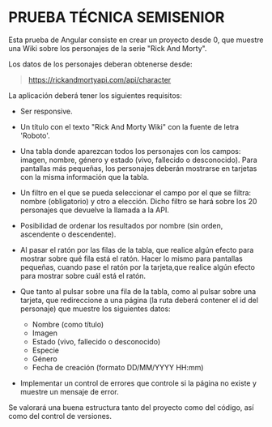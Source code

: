 # PRUEBA TÉCNICA SEMISENIOR

Esta prueba de Angular consiste en crear un proyecto desde 0, que muestre una Wiki sobre los personajes de la serie "Rick And Morty".

Los datos de los personajes deberan obtenerse desde:
    
> https://rickandmortyapi.com/api/character

La aplicación deberá tener los siguientes requisitos:

* Ser responsive.
  
* Un título con el texto "Rick And Morty Wiki" con la fuente de letra 'Roboto'. 

* Una tabla donde aparezcan todos los personajes con los campos: imagen, nombre, género y estado (vivo, fallecido o desconocido). Para pantallas más pequeñas, los personajes deberán mostrarse en tarjetas con la misma información que la tabla.
    
* Un filtro en el que se pueda seleccionar el campo por el que se filtra: nombre (obligatorio) y otro a elección. Dicho filtro se hará sobre los 20 personajes que devuelve la llamada a la API.
    
* Posibilidad de ordenar los resultados por nombre (sin orden, ascendente o descendente).
    
* Al pasar el ratón por las filas de la tabla, que realice algún efecto para mostrar sobre qué fila está el ratón. Hacer lo mismo para pantallas pequeñas, cuando pase el ratón por la tarjeta,que realice algún efecto para mostrar sobre cuál está el ratón.

* Que tanto al pulsar sobre una fila de la tabla, como al pulsar sobre una tarjeta, que redireccione a una página (la ruta deberá contener el id del personaje) que muestre los siguientes datos:
    
    * Nombre (como título)
    * Imagen
    * Estado (vivo, fallecido o desconocido)
    * Especie
    * Género
    * Fecha de creación (formato DD/MM/YYYY HH:mm)

* Implementar un control de errores que controle si la página no existe y muestre un mensaje de error.

Se valorará una buena estructura tanto del proyecto como del código, así como del control de versiones.